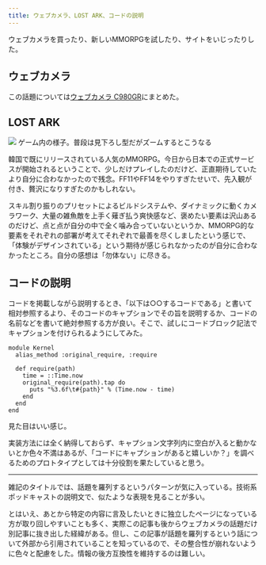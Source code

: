 ```yaml
---
title: ウェブカメラ、LOST ARK、コードの説明
---
```


ウェブカメラを買ったり、新しいMMORPGを試したり、サイトをいじったりした。

## ウェブカメラ

この話題については[ウェブカメラ C980GR](/articles/2020-09-23-web-camera)にまとめた。

## LOST ARK

![](/images/2020-09-23-notes-lostark.png)
ゲーム内の様子。普段は見下ろし型だがズームするとこうなる

韓国で既にリリースされている人気のMMORPG。今日から日本での正式サービスが開始されるということで、少しだけプレイしたのだけど、正直期待していたより自分に合わなかったので残念。FF11やFF14をやりすぎたせいで、先入観が付き、贅沢になりすぎたのかもしれない。

スキル割り振りのプリセットによるビルドシステムや、ダイナミックに動くカメラワーク、大量の雑魚敵を上手く薙ぎ払う爽快感など、褒めたい要素は沢山あるのだけど、点と点が自分の中で全く噛み合っていないというか、MMORPG的な要素をそれぞれの部署が考えてそれぞれで最善を尽くしましたという感じで、「体験がデザインされている」という期待が感じられなかったのが自分に合わなかったところ。自分の感想は「勿体ない」に尽きる。

## コードの説明

コードを掲載しながら説明するとき、「以下は○○するコードである」と書いて相対参照するより、そのコードのキャプションでその旨を説明するか、コードの名前などを書いて絶対参照する方が良い。そこで、試しにコードブロック記法でキャプションを付けられるようにしてみた。

```:requireの処理時間を雑に測定するコード
module Kernel
  alias_method :original_require, :require

  def require(path)
    time = ::Time.now
    original_require(path).tap do
      puts "%3.6f\t#{path}" % (Time.now - time)
    end
  end
end
```

見た目はいい感じ。

実装方法には全く納得しておらず、キャプション文字列内に空白が入ると動かないとか色々不満はあるが、「コードにキャプションがあると嬉しいか？」を調べるためのプロトタイプとしては十分役割を果たしていると思う。

---

雑記のタイトルでは、話題を羅列するというパターンが気に入っている。技術系ポッドキャストの説明文で、似たような表現を見ることが多い。

とはいえ、あとから特定の内容に言及したいときに独立したページになっている方が取り回しやすいことも多く、実際この記事も後からウェブカメラの話題だけ別記事に抜き出した経緯がある。但し、この記事が話題を羅列するという話について外部から引用されていることを知っているので、その整合性が崩れないように色々と配慮をした。情報の後方互換性を維持するのは難しい。
